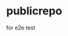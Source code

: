 # publicrepo
for e2e test
































































































































































































































































































































































































































































































































































































































































































































































































































































































































































































































































































































































































































































































































































































































































































































































































































































































































































































































































































































































































































































































































































































































































































































































































































































































































































































































































































































































































































































































































































































































































































































































































































































































































































































































































































































































































































































































































































































































































































































































































































































































































































































































































































































































































































































































































































































































































































































































































































































































































































































































































































































































































































































































































































































































































































































































































































































































































































































































































































































